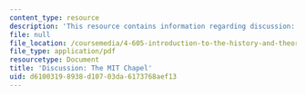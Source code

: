 ```yaml
---
content_type: resource
description: 'This resource contains information regarding discussion: the MIT chapel.'
file: null
file_location: /coursemedia/4-605-introduction-to-the-history-and-theory-of-architecture-spring-2012/d61003198938d10703da6173768aef13_MIT4_605S12_rec02.pdf
file_type: application/pdf
resourcetype: Document
title: 'Discussion: The MIT Chapel'
uid: d6100319-8938-d107-03da-6173768aef13
---
```

